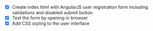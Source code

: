 - [x] Create index.html with AngularJS user registration form including validations and disabled submit button
- [x] Test the form by opening in browser
- [x] Add CSS styling to the user interface
